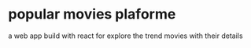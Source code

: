 # popular movies plaforme
a web app build with react for explore the trend movies with their details 



